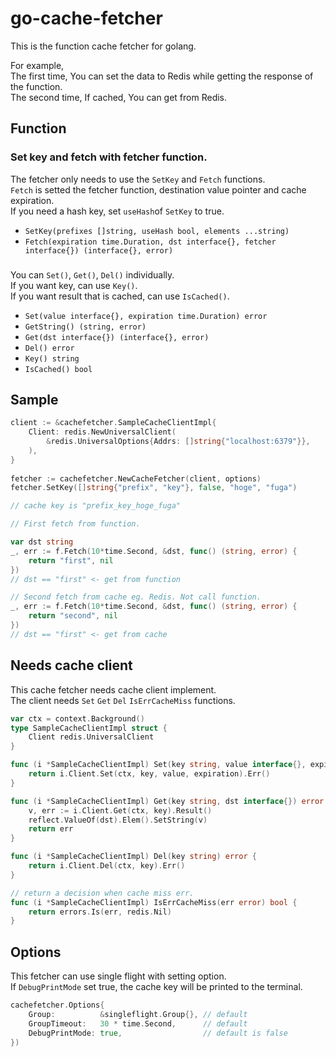# go-cache-fetcher

This is the function cache fetcher for golang.

For example,  
The first time, You can set the data to Redis while getting the response of the function.  
The second time, If cached, You can get from Redis.


## Function

### Set key and fetch with fetcher function.

The fetcher only needs to use the `SetKey` and `Fetch` functions.  
`Fetch` is setted the fetcher function, destination value pointer and cache expiration.  
If you need a hash key, set `useHash`of `SetKey` to true.

- `SetKey(prefixes []string, useHash bool, elements ...string)`
- `Fetch(expiration time.Duration, dst interface{}, fetcher interface{}) (interface{}, error)`

### 
You can `Set()`, `Get()`, `Del()` individually.  
If you want key, can use `Key()`.  
If you want result that is cached, can use `IsCached()`.

- `Set(value interface{}, expiration time.Duration) error`
- `GetString() (string, error)`
- `Get(dst interface{}) (interface{}, error)`
- `Del() error`
- `Key() string`
- `IsCached() bool`


## Sample

```go
client := &cachefetcher.SampleCacheClientImpl{
	Client: redis.NewUniversalClient(
		&redis.UniversalOptions{Addrs: []string{"localhost:6379"}},
	),
}
  
fetcher := cachefetcher.NewCacheFetcher(client, options)
fetcher.SetKey([]string{"prefix", "key"}, false, "hoge", "fuga")

// cache key is "prefix_key_hoge_fuga"

// First fetch from function.

var dst string  
_, err := f.Fetch(10*time.Second, &dst, func() (string, error) {
	return "first", nil
})
// dst == "first" <- get from function

// Second fetch from cache eg. Redis. Not call function.
_, err := f.Fetch(10*time.Second, &dst, func() (string, error) {
	return "second", nil
})
// dst == "first" <- get from cache

```

## Needs cache client

This cache fetcher needs cache client implement.  
The client needs `Set` `Get` `Del` `IsErrCacheMiss` functions.

```go
var ctx = context.Background()
type SampleCacheClientImpl struct {
	Client redis.UniversalClient
}

func (i *SampleCacheClientImpl) Set(key string, value interface{}, expiration time.Duration) error {
	return i.Client.Set(ctx, key, value, expiration).Err()
}

func (i *SampleCacheClientImpl) Get(key string, dst interface{}) error {
	v, err := i.Client.Get(ctx, key).Result()
	reflect.ValueOf(dst).Elem().SetString(v)
	return err
}

func (i *SampleCacheClientImpl) Del(key string) error {
	return i.Client.Del(ctx, key).Err()
}

// return a decision when cache miss err.
func (i *SampleCacheClientImpl) IsErrCacheMiss(err error) bool {
	return errors.Is(err, redis.Nil)
}
```

## Options
This fetcher can use single flight with setting option.  
If `DebugPrintMode` set true, the cache key will be printed to the terminal.

```go
cachefetcher.Options{
	Group:          &singleflight.Group{}, // default
	GroupTimeout:   30 * time.Second,      // default
	DebugPrintMode: true,                  // default is false
})
```

